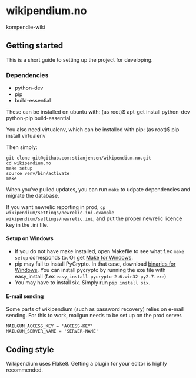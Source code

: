 wikipendium.no
==============

kompendie-wiki


## Getting started

This is a short guide to setting up the project for developing.

### Dependencies

* python-dev
* pip
* build-essential

These can be installed on ubuntu with:
    (as root)$ apt-get install python-dev python-pip build-essential

You also need virtualenv, which can be installed with pip:
    (as root)$ pip install virtualenv

Then simply:

```
git clone git@github.com:stianjensen/wikipendium.no.git
cd wikipendium.no
make setup
source venv/bin/activate
make
```

When you've pulled updates, you can run `make` to udpate dependencies and migrate the database.

If you want newrelic reporting in prod, `cp wikipendium/settings/newrelic.ini.example wikipendium/settings/newrelic.ini`, and put the proper newrelic licence key in the .ini file.

#### Setup on Windows
* If you do not have make installed, open Makefile to see what f.ex `make setup` corresponds to. Or get [Make for Windows](http://gnuwin32.sourceforge.net/packages/make.htm).
* pip may fail to install PyCrypto. In that case, download [binaries for Windows](http://www.voidspace.org.uk/python/modules.shtml#pycrypto). You can install pycrypto by running the exe file with easy_install (f.ex `easy_install pycrypto-2.6.win32-py2.7.exe`)
* You may have to install six. Simply run `pip install six`.

#### E-mail sending

Some parts of wikipendium (such as password recovery) relies on e-mail sending.
For this to work, mailgun needs to be set up on the prod server.

```
MAILGUN_ACCESS_KEY = 'ACCESS-KEY'
MAILGUN_SERVER_NAME = 'SERVER-NAME'
```

## Coding style

Wikipendium uses Flake8.
Getting a plugin for your editor is highly recommended.
